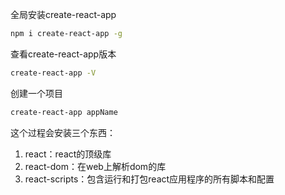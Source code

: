 全局安装create-react-app

```bash
npm i create-react-app -g
```

查看create-react-app版本

```bash
create-react-app -V
```

创建一个项目

```bash
create-react-app appName
```

这个过程会安装三个东西：

1. react：react的顶级库
2. react-dom：在web上解析dom的库
3. react-scripts：包含运行和打包react应用程序的所有脚本和配置

